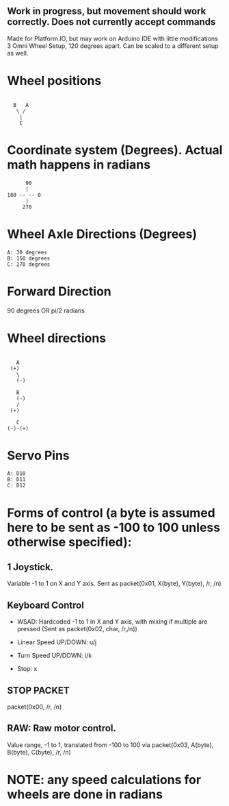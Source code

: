 ## Work in progress, but movement should work correctly. Does not currently accept commands ##

Made for Platform.IO, but may work on Arduino IDE with little modifications
3 Omni Wheel Setup,  120 degrees apart. Can be scaled to a different setup as well.

# Wheel positions #

```

  B   A
   \ /
    |
    C

```
 
# Coordinate system (Degrees). Actual math happens in radians #

```
      90
      |
180 -- -- 0
      |
     270
```

# Wheel Axle Directions (Degrees) #

```
A: 30 degrees
B: 150 degrees
C: 270 degrees
```

# Forward Direction #

90 degrees OR pi/2 radians

# Wheel directions #

```
 
   A
 (+)
   \
   (-)

   B
   (-)
   /
 (+)    
    
   C
(-)-(+)
```

# Servo Pins #

```
A: D10
B: D11
C: D12
```

# Forms of control (a byte is assumed here to be sent as -100 to 100 unless otherwise specified): #

## 1 Joystick. ##

Variable -1 to 1 on X and Y axis. Sent as packet(0x01, X(byte), Y(byte), /r, /n)

## Keyboard Control ##

- WSAD: Hardcoded -1 to 1 in X and Y axis, with mixing if multiple are pressed (Sent as packet(0x02, char, /r,/n))

- Linear Speed UP/DOWN: u/j

- Turn Speed UP/DOWN: i/k

- Stop: x

## STOP PACKET ##

packet(0x00, /r, /n)

## RAW: Raw motor control. ##

Value range, -1 to 1, translated from -100 to 100 via packet(0x03, A(byte), B(byte), C(byte), /r, /n)

# NOTE: any speed calculations for wheels are done in radians #